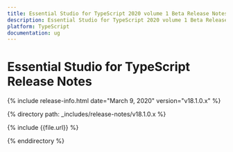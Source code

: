 ```yaml
---
title: Essential Studio for TypeScript 2020 volume 1 Beta Release Notes  
description: Essential Studio for TypeScript 2020 volume 1 Beta Release Notes  
platform: TypeScript
documentation: ug
---
```


# Essential Studio for TypeScript  Release Notes  

{% include release-info.html date="March 9, 2020"  version="v18.1.0.x" %} 


{% directory path: _includes/release-notes/v18.1.0.x %}

{% include {{file.url}} %}

{% enddirectory %}